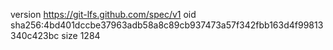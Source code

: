 version https://git-lfs.github.com/spec/v1
oid sha256:4bd401dccbe37963adb58a8c89cb937473a57f342fbb163d4f99813340c423bc
size 1284
